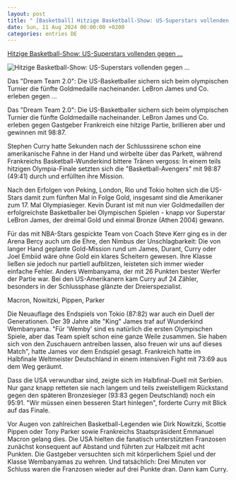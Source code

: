 ```yaml
---
layout: post
title: " [Basketball] Hitzige Basketball-Show: US-Superstars vollenden gegen ..."
date: Sun, 11 Aug 2024 00:00:00 +0200
categories: entries DE
---
```

[Hitzige Basketball-Show: US-Superstars vollenden gegen ...](https://www.n-tv.de/sport/olympia/US-Superstars-vollenden-gegen-Frankreich-ihre-Gold-Mission-article25150126.html)

![Hitzige Basketball-Show: US-Superstars vollenden gegen ...](https://bilder1.n-tv.de/img/incoming/crop25150168/7381327987-cImg_16_9-w1200/477512224.jpg)

Das "Dream Team 2.0": Die US-Basketballer sichern sich beim olympischen Turnier die fünfte Goldmedaille nacheinander. LeBron James und Co. erleben gegen ...

Das "Dream Team 2.0": Die US-Basketballer sichern sich beim olympischen Turnier die fünfte Goldmedaille nacheinander. LeBron James und Co. erleben gegen Gastgeber Frankreich eine hitzige Partie, brillieren aber und gewinnen mit 98:87.

Stephen Curry hatte Sekunden nach der Schlusssirene schon eine amerikanische Fahne in der Hand und wirbelte über das Parkett, während Frankreichs Basketball-Wunderkind bittere Tränen vergoss: In einem teils hitzigen Olympia-Finale setzten sich die "Basketball-Avengers" mit 98:87 (49:41) durch und erfüllten ihre Mission.

Nach den Erfolgen von Peking, London, Rio und Tokio holten sich die US-Stars damit zum fünften Mal in Folge Gold, insgesamt sind die Amerikaner zum 17. Mal Olympiasieger. Kevin Durant ist mit nun vier Goldmedaillen der erfolgreichste Basketballer bei Olympischen Spielen - knapp vor Superstar LeBron James, der dreimal Gold und einmal Bronze (Athen 2004) gewann.

Für das mit NBA-Stars gespickte Team von Coach Steve Kerr ging es in der Arena Bercy auch um die Ehre, den Nimbus der Unschlagbarkeit: Die von langer Hand geplante Gold-Mission rund um James, Durant, Curry oder Joel Embiid wäre ohne Gold ein klares Scheitern gewesen. Ihre Klasse ließen sie jedoch nur partiell aufblitzen, leisteten sich immer wieder einfache Fehler. Anders Wembanyama, der mit 26 Punkten bester Werfer der Partie war. Bei den US-Amerikanern kam Curry auf 24 Zähler, besonders in der Schlussphase glänzte der Dreierspezialist.

Macron, Nowitzki, Pippen, Parker

Die Neuauflage des Endspiels von Tokio (87:82) war auch ein Duell der Generationen. Der 39 Jahre alte "King" James traf auf Wunderkind Wembanyama. "Für 'Wemby' sind es natürlich die ersten Olympischen Spiele, aber das Team spielt schon eine ganze Weile zusammen. Sie haben sich von den Zuschauern antreiben lassen, also freuen wir uns auf dieses Match", hatte James vor dem Endspiel gesagt. Frankreich hatte im Halbfinale Weltmeister Deutschland in einem intensiven Fight mit 73:69 aus dem Weg geräumt.

Dass die USA verwundbar sind, zeigte sich im Halbfinal-Duell mit Serbien. Nur ganz knapp retteten sie nach langem und teils zweistelligem Rückstand gegen den späteren Bronzesieger (93:83 gegen Deutschland) noch ein 95:91. "Wir müssen einen besseren Start hinlegen", forderte Curry mit Blick auf das Finale.

Vor Augen von zahlreichen Basketball-Legenden wie Dirk Nowitzki, Scottie Pippen oder Tony Parker sowie Frankreichs Staatspräsident Emmanuel Macron gelang dies. Die USA hielten die fanatisch unterstützten Franzosen zunächst konsequent auf Abstand und führten zur Halbzeit mit acht Punkten. Die Gastgeber versuchten sich mit körperlichem Spiel und der Klasse Wembanyamas zu wehren. Und tatsächlich: Drei Minuten vor Schluss waren die Franzosen wieder auf drei Punkte dran. Dann kam Curry.

